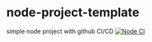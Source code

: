 # node-project-template
simple node project with github CI/CD
[![Node CI](https://github.com/Zalfrie/node-project-template/actions/workflows/main.yml/badge.svg)](https://github.com/Zalfrie/node-project-template/actions/workflows/main.yml)